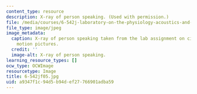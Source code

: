 ```yaml
---
content_type: resource
description: X-ray of person speaking. (Used with permission.)
file: /media/courses/6-542j-laboratory-on-the-physiology-acoustics-and-perception-of-speech-fall-2005/a9347f1c94d5b94def27766901adba59_6-542jf05.jpg
file_type: image/jpeg
image_metadata:
  caption: X-ray of person speaking taken from the lab assignment on cineradiographic
    motion pictures.
  credit: ''
  image-alt: X-ray of person speaking.
learning_resource_types: []
ocw_type: OCWImage
resourcetype: Image
title: 6-542jf05.jpg
uid: a9347f1c-94d5-b94d-ef27-766901adba59
---
```

